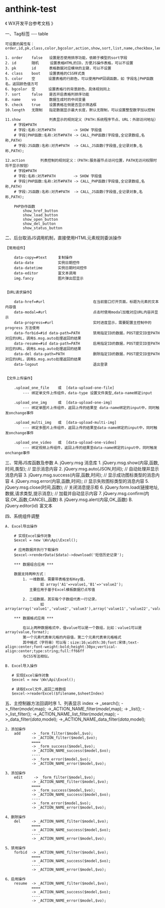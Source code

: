 # anthink-test
    
《 WX开发平台参考文档 》

一、Tag标签 --- table

    可设置的属性有：order,id,pk,class,color,bgcolor,action,show,sort,list,name,checkbox,length  

    1. order    false   设置是否使用排序功能，依赖于模型的sort字段
    2. id       随机     设置表格HTML的ID，方便JS操作表格，可以不设置
    3. pk       id      表格数据对应模块的主键，可以不设置
    4. class    boot    设置表格的CSS样式类
    5. color    空      设置表格的行颜色，可以使用PHP回调函数，如 字段名|PHP函数名，返回颜色值方可
    6. bgcolor  空      设置表格行的背景颜色，具体规则同上
    7. sort     false   是否开启表格列排序功能
    8. name     vo      数据生成时的中间变量
    9. check    true    设置表格左侧是否显示筛选框
    10.length   无限制   指定数据显示最大长度，默认无限制，可以设置整型数字加以控制

    11.show             列表显示的规则定义（PATH:系统程序节点、URL：外部访问地址）
        # 字段#PATH
        # 字段:名称:对齐#PATH        -> SHOW 字段值 
        # 字段|PHP函数:名称:对齐#PATH -> CALL_PHP函数(字段值,全记录数组,名称,PATH)
        # 字段:JS函数:名称:对齐#PATH  -> CALL_JS函数(字段值,全记录对象,名称,PATH);

    12.action       列表控制的规则定义：（PATH:服务器节点访问位置，PATH无访问权限时将不显示按钮）
        # 字段#PATH
        # 字段:名称:对齐#PATH        -> SHOW 字段值 
        # 字段|PHP函数:名称:对齐#PATH -> CALL_PHP函数(字段值,全记录数组,名称,PATH)
        # 字段:JS函数:名称:对齐#PATH  -> CALL_JS函数(字段值,全记录对象,名称,PATH);
        
        PHP协作函数
            show_href_button
            show_load_button
            show_open_button
            show_del_button
            show_status_button

二、后台取消JS调用机制，直接使用HTML元素规则委派操作
    
    【常用组件】

        data-copy=#text     复制操作
        data-date           实例日期控件
        data-datetime       实例日期时间控件
        data-editor         富文本调用
        img.fancy           图片弹出层显示
        

    【URL请求操作】

        data-href=#url                      在当前窗口打开页面，标题为元素的文本内容值
        data-modal=#url                     点击时使用modal加载对应URL内容并显示
        data-progress=#url                  实时进度显示，需要配置主控制中的 progress 方法使用
        data-forbid=#id data-path=PATH      禁用指定ID的数据，POST提交ID至PATH对应的URL，调用$.msg.auto处理返回的结果
        data-resume=#id data-path=PATH      启用指定ID的数据，POST提交ID至PATH对应的URL，调用$.msg.auto处理返回的结果
        data-del data-path=PATH             删除指定ID的数据，POST提交ID至PATH对应的URL，调用$.msg.auto处理返回的结果
        data-logout                         退出登录
        

    【文件上传操作】

        .upload_one_file    或  [data-upload-one-file]   
            --- 绑定单文件上传组件，data-type 设置文件类型,data-name绑定input

        .upload_one_img     或  [data-upload-one-img]    
            --- 绑定单图片上传组件，返回上传的结果至 data-name绑定的input中，同时触发onchange事件

        .upload_multi_img   或  [data-upload-multi-img]  
            --- 绑定多图片上传组件，返回上传的结果至data-name绑定的input中，同时触发onchange事件

        .upload_one_video   或  [data-upload-one-video]  
            --- 绑定视频上传组件，返回上传的结果至data-name绑定的input中，同时触发onchange事件  

三、常用JS库函数及参数
    A. jQuery.msg 消息库
        1. jQuery.msg.show(内容,函数,时间,类型);    // 显示消息内容
        2. jQuery.msg.auto(JSON,时间);            // 自动处理并显示消息内容
        3. jQuery.msg.success(内容,函数,时间);      // 显示成功图标类型的消息内容
        4. jQuery.msg.error(内容,函数,时间);        // 显示失败图标类型的消息内容
        5. jQuery.msg.close(时间,函数);            // 关闭消息提示柜
        6. jQuery.form.load(链接地址,数据,请求类型,提示消息); // 加载并自动显示内容
        7. jQuery.msg.confirm(内容,OK_函数,CANCEL_函数)
        8. jQuery.msg.alert(内容,OK_函数)
    B. jQuery.editor(id) 富文本
        


四、系统组件调整

    A. Excel导出操作
        
        # 实现Excel操作对象
        $excel = new \Wx\Api\Excel();

        # 应用数据并执行下载操作
        $excel->renderData($data)->download('短信历史记录');

        *** 数据组合应用 ***

        数据支持两种方式：
            1. 一维数据，需要带表格坐标Key值，
                    如 array('A1'=>value1,'B1'=>'value2');
               主要应用于基于Excel模板数据打点写值

            2. 二组数据，其实每个子数组代表一行记录，
                    如 array(array('value1','value2','value3'),array('value11','value22','value33'));
       
        *** 数据格式应用 *** 

            在以上两种数据格式中，值value可以是一个数组，比如：value1可以是 array(value,format);
            第一个元素代表单元格的内容值，第二个元素代表单元格格式
            其中格式（字符串）可以有：size:16;width:30;font:宋体;text-align:center;font-weight:bold;height:30px;vertical-align:center;type:string;full:ff66ff
            与CSS写法相似。

    B. Excel导入操作

       # 实现Excel操作对象
       $excel = new \Wx\Api\Excel();

       # 读取Excel文件,返回二维数组
       $excel->readerExcel($filename,$sheetIndex)


五、主控制器方法回调时序
    1、列表显示
        index   -> _search();
                        ->_filter($model,$map);
                        ->_ACTION_NAME_filter($model,$map);
                -> _list();
                        ->_list_filter();
                        ->_ACTION_NAME_list_filter($model,$map);
                        ->_data_filter($data,$model);
                        ->_ACTION_NAME_data_filter($data,$model);
                        
    2、添加操作
        add     -> _form_filter($model,$vo);
                -> _ACTION_filter($model,$vo);
                ====
                -> _form_success($model,$vo);
                -> _ACTION_NAME_success($model,$vo);
                ----
                -> _form_error($model,$vo);
                -> _ACTION_NAME_error($model,$vo);

    3、添加操作
        edit     -> _form_filter($model,$vo);
                -> _ACTION_NAME_filter($model,$vo);
                ====
                -> _form_success($model,$vo);
                -> _ACTION_NAME_success($model,$vo);
                ----
                -> _form_error($model,$vo);
                -> _ACTION_NAME_error($model,$vo);

    4、删除操作
        del     -> _ACTION_NAME_filter($model,$vo);
                ====
                -> _ACTION_NAME_success($model,$vo);
                ----
                -> _ACTION_NAME_error($model,$vo);

    5、禁用操作
        forbid  -> _ACTION_NAME_filter($model,$vo);
                ====
                -> _ACTION_NAME_success($model,$vo);
                ----
                -> _ACTION_NAME_error($model,$vo);

    6、启用操作
        resume  -> _ACTION_NAME_filter($model,$vo);
                ====
                -> _ACTION_NAME_success($model,$vo);
                ----
                -> _ACTION_NAME_error($model,$vo);


      
